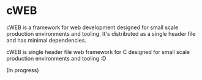 # cWEB

cWEB is a framework for web development designed for small scale production environments and tooling. It's distributed as a single header file and has minimal dependencies.

cWEB is single header file web framework for C designed for small scale production environments and tooling :D

(In progress)
